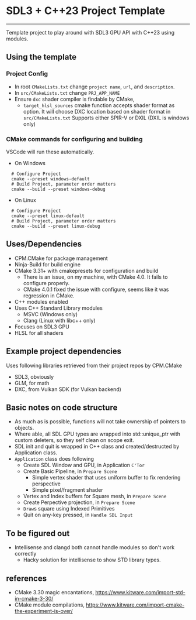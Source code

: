 # SDL3 + C++23 Project Template
---
Template project to play around with SDL3 GPU API with C++23 using modules.

## Using the template
### Project Config
- In root `CMakeLists.txt` change `project name`, `url`, and `description`.
- In `src/CMakeLists.txt` change `PRJ_APP_NAME`
- Ensure `dxc` shader compiler is findable by CMake, 
  - `target_hlsl_sources` cmake function accepts shader format as option.
    It will choose DXC location based on shader format in `src/CMakeLists.txt`
	Supports either SPIR-V or DXIL (DXIL is windows only)

### CMake commands for configuring and building
VSCode will run these automatically.
- On Windows
```shell
  # Configure Project
  cmake --preset windows-default
  # Build Project, parameter order matters
  cmake --build --preset windows-debug
```
- On Linux
```shell
  # Configure Project
  cmake --preset linux-default
  # Build Project, parameter order matters
  cmake --build --preset linux-debug
```

## Uses/Dependencies
- CPM.CMake for package management
- Ninja-Build for build engine
- CMake 3.31+ with cmakepresets for configuration and build
  - There is an issue, on my machine, with CMake 4.0. It fails to configure properly.
  - CMake 4.0.1 fixed the issue with configure, seems like it was regression in CMake.
- C++ modules enabled
- Uses C++ Standard Library modules
  - MSVC (Windows only)
  - Clang (Linux with libc++ only)
- Focuses on SDL3 GPU
- HLSL for all shaders

## Example project dependencies
Uses following libraries retrieved from their project repos by CPM.CMake
- SDL3, obviously
- GLM, for math
- DXC, from Vulkan SDK (for Vulkan backend)

## Basic notes on code structure
- As much as is possible, functions will not take ownership of pointers to objects.
- Where able, all SDL GPU types are wrapped into std::unique_ptr with custom deleters, so they self clean on scope exit.
- SDL init and quit is wrapped in C++ class and created/destructed by Application class.
- `Application` class does following
  - Create SDL Window and GPU, in Application `C'Tor`
  - Create Basic Pipeline, in `Prepare Scene`
    - Simple vertex shader that uses uniform buffer to fix rendering perspective
    - Simple pixel/fragment shader
  - Vertex and Index buffers for Square mesh, in `Prepare Scene`
  - Create Perpective projection, in `Prepare Scene`
  - `Draw`s square using Indexed Primitives
  - Quit on any-key pressed, in `Handle SDL Input`

## To be figured out
- Intellisense and clangd both cannot handle modules so don't work correctly
  - Hacky solution for intellisense to show STD library types.

## references
- CMake 3.30 magic encantations, https://www.kitware.com/import-std-in-cmake-3-30/
- CMake module compilations, https://www.kitware.com/import-cmake-the-experiment-is-over/
